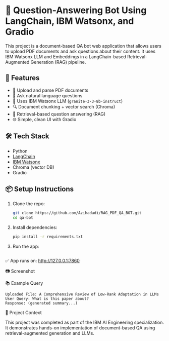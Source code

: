 # 📄 Question-Answering Bot Using LangChain, IBM Watsonx, and Gradio

This project is a document-based QA bot web application that allows users to upload PDF documents and ask questions about their content. It uses IBM Watsonx LLM and Embeddings in a LangChain-based Retrieval-Augmented Generation (RAG) pipeline.

## 🚀 Features

- 📄 Upload and parse PDF documents
- 🤖 Ask natural language questions
- 🧠 Uses IBM Watsonx LLM (`granite-3-3-8b-instruct`)
- 🔍 Document chunking + vector search (Chroma)
- 🎯 Retrieval-based question answering (RAG)
- 🌐 Simple, clean UI with Gradio

## 🛠️ Tech Stack

- Python
- [LangChain](https://www.langchain.com/)
- [IBM Watsonx](https://www.ibm.com/products/watsonx)
- Chroma (vector DB)
- Gradio

## 📦 Setup Instructions

1. Clone the repo:
   ```bash
   git clone https://github.com/Azihadadi/RAG_PDF_QA_BOT.git
   cd qa-bot

2. Install dependencies:
   ```bash
   pip install -r requirements.txt
3. Run the app:
   ```bash

✅ App runs on: http://127.0.0.1:7860

📷 Screenshot

📚 Example Query

    Uploaded File: A Comprehensive Review of Low-Rank Adaptation in LLMs
    User Query: What is this paper about?
    Response: (generated summary...)

📌 Project Context

This project was completed as part of the IBM AI Engineering specialization. It demonstrates hands-on implementation of document-based QA using retrieval-augmented generation and LLMs.


   

